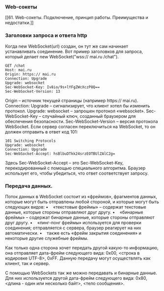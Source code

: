 ### Web-сокеты
[[61. Web-сокеты. Подключение, принцип работы. Преимущества и недостатки.]]

### Заголовки запроса и ответа http
Когда new WebSocket(url) создан, он тут же сам начинает устанавливать соединение. Вот пример заголовков для запроса, который делает new WebSocket("wss:// mai.ru /chat").
```
GET /chat
Host: mai.ru
Origin: https:// mai.ru
Connection: Upgrade
Upgrade: websocket
Sec-WebSocket-Key: Iv8io/9s+lYFgZWcXczP8Q==
Sec-WebSocket-Version: 13
```

Origin – источник текущей страницы (например https:// mai.ru).
Connection: Upgrade – сигнализирует, что клиент хотел бы изменить протокол.
Upgrade: websocket – запрошен протокол «websocket».
Sec-WebSocket-Key – случайный ключ, созданный браузером для обеспечения безопасности.
Sec-WebSocket-Version – версия протокола WebSocket.
Если сервер согласен переключиться на WebSocket, то он должен отправить в ответ код 101:
```
101 Switching Protocols
Upgrade: websocket
Connection: Upgrade
Sec-WebSocket-Accept: hsBlbuDTkk24srzEOTBUlZAlC2g=
```

Здесь Sec-WebSocket-Accept – это Sec-WebSocket-Key, перекодированный с помощью специального алгоритма. Браузер использует его, чтобы убедиться, что ответ соответствует запросу.

### Передача данных.

Поток данных в WebSocket состоит из «фреймов», фрагментов данных, которые могут быть отправлены любой стороной, и которые могут быть следующих видов:
•    «текстовые фреймы» – содержат текстовые данные, которые стороны отправляют друг другу.
•    «бинарные фреймы» – содержат бинарные данные, которые стороны отправляют друг другу.
•    «пинг-понг фреймы» используется для проверки соединения; отправляется с сервера, браузер реагирует на них автоматически.
•    также есть «фрейм закрытия соединения» и некоторые другие служебные фреймы.

Как только одна сторона хочет передать другой какую-то информацию, она отправляет дата-фрейм следующего вида: 0x00, <строка в кодировке UTF-8>, 0xFF. Данную передачу могут осуществлять как клиент, так и сервер.

С помощью WebSockets так же можно передавать и бинарные данные. Для них используется другой дата-фрейм следующего вида: 0x80, <длина - один или несколько байт>, <тело сообщения>.